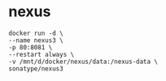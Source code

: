 # nexus

```shell
docker run -d \
--name nexus3 \
-p 80:8081 \
--restart always \
-v /mnt/d/docker/nexus/data:/nexus-data \
sonatype/nexus3
```
